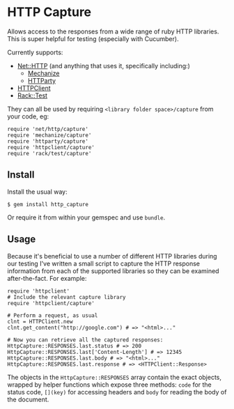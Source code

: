 # HTTP Capture

Allows access to the responses from a wide range of ruby HTTP libraries. This is super helpful for testing (especially with Cucumber).

Currently supports:

* [Net::HTTP](http://ruby-doc.org/stdlib-2.0/libdoc/net/http/rdoc/Net/HTTP.html) (and anything that uses it, specifically including:)
    * [Mechanize](http://mechanize.rubyforge.org/)
    * [HTTParty](http://httparty.rubyforge.org/rdoc/)
* [HTTPClient](http://rubydoc.info/gems/httpclient/2.1.5.2/HTTPClient)
* [Rack::Test](http://rdoc.info/github/brynary/rack-test/master/frames)

They can all be used by requiring `<library folder space>/capture` from your code, eg:

    require 'net/http/capture'
    require 'mechanize/capture'
    require 'httparty/capture'
    require 'httpclient/capture'
    require 'rack/test/capture'

## Install

Install the usual way:
    
    $ gem install http_capture

Or require it from within your gemspec and use `bundle`.

## Usage

Because it's beneficial to use a number of different HTTP libraries during our testing I've written a small script to capture the HTTP response information from each of the supported libraries so they can be examined after-the-fact. For example:

    require 'httpclient'
    # Include the relevant capture library
    require 'httpclient/capture'

    # Perform a request, as usual
    clnt = HTTPClient.new
    clnt.get_content("http://google.com") # => "<html>..."

    # Now you can retrieve all the captured responses:
    HttpCapture::RESPONSES.last.status # => 200
    HttpCapture::RESPONSES.last['Content-Length'] # => 12345
    HttpCapture::RESPONSES.last.body # => "<html>..."
    HttpCapture::RESPONSES.last.response # => <HTTPClient::Response>

The objects in the `HttpCapture::RESPONSES` array contain the exact objects, wrapped by helper functions which expose three methods: `code` for the status code, `[](key)` for accessing headers and `body` for reading the body of the document.

